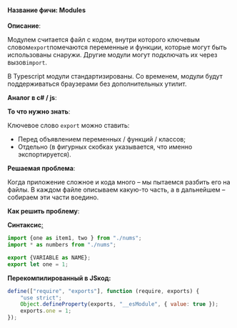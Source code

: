#### **Название фичи: Modules**

**Описание**:

Модулем считается файл с кодом, внутри которого ключевым словом`export`помечаются переменные и функции, которые могут быть использованы снаружи. Другие модули могут подключать их через вызов`import`.

В Typescript модули стандартизированы. Со временем, модули будут поддерживаться браузерами без дополнительных утилит.

**Аналог в c\# / js**:

**То что нужно знать**:

Ключевое слово `export` можно ставить:

* Перед объявлением переменных / функций / классов;
* Отдельно \(в фигурных скобках указывается, что именно экспортируется\).

**Решаемая проблема**:

Когда приложение сложное и кода много – мы пытаемся разбить его на файлы. В каждом файле описываем какую-то часть, а в дальнейшем – собираем эти части воедино.

**Как решить проблему**:

**Синтаксис**[:](https://citifox.ru/event/adidas-dance-battle/)

```js
import {one as item1, two } from "./nums";
import * as numbers from "./nums";

export {VARIABLE as NAME};
export let one = 1;
```

**Перекомпилированный в JSкод:**

```js
define(["require", "exports"], function (require, exports) {
    "use strict";
    Object.defineProperty(exports, "__esModule", { value: true });
    exports.one = 1;
});
```



